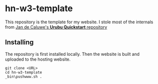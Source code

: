# hn-w3-template

This repository is the template for my website. I stole most of the internals from [Jan de Caluwe's **Urubu Quickstart** repository](https://github.com/jandecaluwe/urubu-quickstart)

## Installing
The repository is first installed locally. Then the website is built and uploaded to the hosting website.
```
git clone <URL>
cd hn-w3-template
_bin\pushwww.sh .
```
